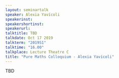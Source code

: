 ```yaml
---
layout: seminartalk
speaker: Alexia Yavícoli
speakerinst: 
speakershortinst: 
speakerurl: 
talktitle: TBD
talkdate: Oct 17 2019
talkterm: "2019S1"
talktime: "16.00"
talkplace: Lecture Theatre C
title: "Pure Maths Colloquium - Alexia Yavícoli"
---
```


 TBD